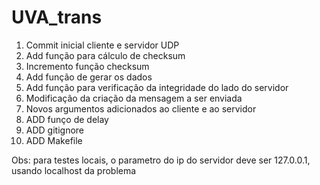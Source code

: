# UVA_trans
1) Commit inicial cliente e servidor UDP
2) Add função para cálculo de checksum
3) Incremento função checksum
4) Add função de gerar os dados
5) Add função para verificação da integridade do lado do servidor
6) Modificação da criação da mensagem a ser enviada
7) Novos argumentos adicionados ao cliente e ao servidor
8) ADD funço de delay
9) ADD gitignore
10) ADD Makefile

Obs: para testes locais, o parametro do ip do servidor deve ser 127.0.0.1, usando localhost da problema

